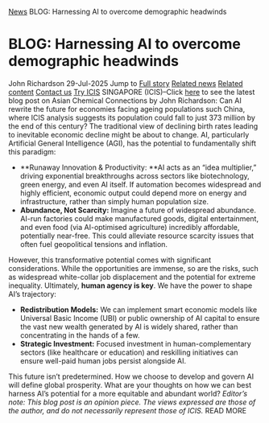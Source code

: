 [News](https://www.icis.com/explore/resources/news/) BLOG: Harnessing AI to overcome demographic headwinds
# BLOG: Harnessing AI to overcome demographic headwinds
John Richardson
29-Jul-2025
Jump to
[Full story](https://www.icis.com/explore/resources/news/2025/07/29/11123271/blog-harnessing-ai-to-overcome-demographic-headwinds/#full-story)
[Related news](https://www.icis.com/explore/resources/news/2025/07/29/11123271/blog-harnessing-ai-to-overcome-demographic-headwinds/#related-articles)
[Related content](https://www.icis.com/explore/resources/news/2025/07/29/11123271/blog-harnessing-ai-to-overcome-demographic-headwinds/#related-contents)
[Contact us](https://www.icis.com/explore/resources/news/2025/07/29/11123271/blog-harnessing-ai-to-overcome-demographic-headwinds/#contact-us)
[Try ICIS](https://www.icis.com/explore/contact/try-icis-today/?intcmp=individual-news_try-icis)
SINGAPORE (ICIS)–Click [here](https://www.icis.com/asian-chemical-connections/2025/07/harnessing-ai-to-overcome-demographic-headwinds/) to see the latest blog post on Asian Chemical Connections by John Richardson: Can AI rewrite the future for economies facing ageing populations such China, where ICIS analysis suggests its population could fall to just 373 million by the end of this century? 
The traditional view of declining birth rates leading to inevitable economic decline might be about to change. AI, particularly Artificial General Intelligence (AGI), has the potential to fundamentally shift this paradigm: 
  * **Runaway Innovation & Productivity: **AI acts as an “idea multiplier,” driving exponential breakthroughs across sectors like biotechnology, green energy, and even AI itself. If automation becomes widespread and highly efficient, economic output could depend more on energy and infrastructure, rather than simply human population size. 
  * **Abundance, Not Scarcity:** Imagine a future of widespread abundance. AI-run factories could make manufactured goods, digital entertainment, and even food (via AI-optimised agriculture) incredibly affordable, potentially near-free. This could alleviate resource scarcity issues that often fuel geopolitical tensions and inflation. 


However, this transformative potential comes with significant considerations. While the opportunities are immense, so are the risks, such as widespread white-collar job displacement and the potential for extreme inequality. 
Ultimately, **human agency is key**. We have the power to shape AI’s trajectory: 
  * **Redistribution Models:** We can implement smart economic models like Universal Basic Income (UBI) or public ownership of AI capital to ensure the vast new wealth generated by AI is widely shared, rather than concentrating in the hands of a few. 
  * **Strategic Investment:** Focused investment in human-complementary sectors (like healthcare or education) and reskilling initiatives can ensure well-paid human jobs persist alongside AI. 


This future isn’t predetermined. How we choose to develop and govern AI will define global prosperity. What are your thoughts on how we can best harness AI’s potential for a more equitable and abundant world? 
_Editor’s note: This blog post is an opinion piece. The views expressed are those of the author, and do not necessarily represent those of ICIS._
READ MORE